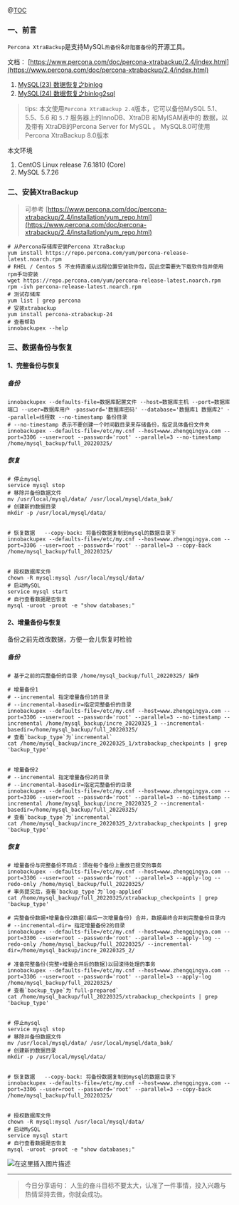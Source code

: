@[TOC](文章目录)

### 一、前言

`Percona XtraBackup`是支持MySQL`热备份`&`非阻塞备份`的开源工具。

文档： [https://www.percona.com/doc/percona-xtrabackup/2.4/index.html](https://www.percona.com/doc/percona-xtrabackup/2.4/index.html)

1. [MySQL(23) 数据恢复之binlog](https://zhengqing.blog.csdn.net/article/details/120114506)
2. [MySQL(24) 数据恢复之binlog2sql](https://zhengqing.blog.csdn.net/article/details/120118835)

> tips: 本文使用`Percona XtraBackup 2.4`版本，它可以备份MySQL 5.1、5.5、5.6 和 `5.7` 服务器上的InnoDB、XtraDB 和MyISAM表中的 数据，以及带有 XtraDB的Percona Server for MySQL 。
> MySQL8.0可使用Percona XtraBackup 8.0版本


本文环境

1. CentOS Linux release 7.6.1810 (Core)
2. MySQL 5.7.26

### 二、安装XtraBackup

> 可参考 [https://www.percona.com/doc/percona-xtrabackup/2.4/installation/yum_repo.html](https://www.percona.com/doc/percona-xtrabackup/2.4/installation/yum_repo.html)

```shell
# 从Percona存储库安装Percona XtraBackup
yum install https://repo.percona.com/yum/percona-release-latest.noarch.rpm
# RHEL / Centos 5 不支持直接从远程位置安装软件包，因此您需要先下载软件包并使用rpm手动安装
wget https://repo.percona.com/yum/percona-release-latest.noarch.rpm
rpm -ivh percona-release-latest.noarch.rpm
# 测试存储库
yum list | grep percona
# 安装xtrabackup
yum install percona-xtrabackup-24
# 查看帮助
innobackupex --help
```

### 三、数据备份与恢复

#### 1、完整备份与恢复

##### 备份

```shell
innobackupex --defaults-file=数据库配置文件 --host=数据库主机 --port=数据库端口 --user=数据库用户 -password='数据库密码' --database='数据库1 数据库2' --parallel=线程数 --no-timestamp 备份目录
# --no-timestamp 表示不要创建一个时间戳目录来存储备份，指定具体备份文件夹
innobackupex --defaults-file=/etc/my.cnf --host=www.zhengqingya.com --port=3306 --user=root --password='root' --parallel=3 --no-timestamp /home/mysql_backup/full_20220325/
```

##### 恢复

```shell
# 停止mysql
service mysql stop
# 移除并备份数据文件
mv /usr/local/mysql/data/ /usr/local/mysql/data_bak/
# 创建新的数据目录
mkdir -p /usr/local/mysql/data/


# 恢复数据   --copy-back: 将备份数据复制到mysql的数据目录下
innobackupex --defaults-file=/etc/my.cnf --host=www.zhengqingya.com --port=3306 --user=root --password='root' --parallel=3 --copy-back /home/mysql_backup/full_20220325/


# 授权数据库文件
chown -R mysql:mysql /usr/local/mysql/data/
# 启动MySQL
service mysql start
# 自行查看数据是否恢复
mysql -uroot -proot -e "show databases;"
```

#### 2、增量备份与恢复

备份之前先改改数据，方便一会儿恢复时检验

##### 备份

```shell
# 基于之前的完整备份的目录 /home/mysql_backup/full_20220325/ 操作

# 增量备份1
# --incremental 指定增量备份1的目录
# --incremental-basedir=指定完整备份的目录
innobackupex --defaults-file=/etc/my.cnf --host=www.zhengqingya.com --port=3306 --user=root --password='root' --parallel=3 --no-timestamp --incremental /home/mysql_backup/incre_20220325_1 --incremental-basedir=/home/mysql_backup/full_20220325/
# 查看`backup_type`为`incremental`
cat /home/mysql_backup/incre_20220325_1/xtrabackup_checkpoints | grep 'backup_type'


# 增量备份2
# --incremental 指定增量备份2的目录
# --incremental-basedir=指定完整备份的目录
innobackupex --defaults-file=/etc/my.cnf --host=www.zhengqingya.com --port=3306 --user=root --password='root' --parallel=3 --no-timestamp --incremental /home/mysql_backup/incre_20220325_2 --incremental-basedir=/home/mysql_backup/full_20220325/
# 查看`backup_type`为`incremental`
cat /home/mysql_backup/incre_20220325_2/xtrabackup_checkpoints | grep 'backup_type'
```

##### 恢复

```shell
# 增量备份与完整备份不同点：须在每个备份上重放已提交的事务
innobackupex --defaults-file=/etc/my.cnf --host=www.zhengqingya.com --port=3306 --user=root --password='root' --parallel=3 --apply-log --redo-only /home/mysql_backup/full_20220325/
# 事务提交后，查看`backup_type`为`log-applied`
cat /home/mysql_backup/full_20220325/xtrabackup_checkpoints | grep 'backup_type'

# 完整备份数据+增量备份2数据(最后一次增量备份) 合并，数据最终合并到完整备份目录内
# --incremental-dir= 指定增量备份2的目录
innobackupex --defaults-file=/etc/my.cnf --host=www.zhengqingya.com --port=3306 --user=root --password='root' --parallel=3 --apply-log --redo-only /home/mysql_backup/full_20220325/ --incremental-dir=/home/mysql_backup/incre_20220325_2/

# 准备完整备份(完整+增量合并后的数据)以回滚待处理的事务
innobackupex --defaults-file=/etc/my.cnf --host=www.zhengqingya.com --port=3306 --user=root --password='root' --parallel=3 --apply-log /home/mysql_backup/full_20220325/
# 查看`backup_type`为`full-prepared`
cat /home/mysql_backup/full_20220325/xtrabackup_checkpoints | grep 'backup_type'


# 停止mysql
service mysql stop
# 移除并备份数据文件
mv /usr/local/mysql/data/ /usr/local/mysql/data_bak/
# 创建新的数据目录
mkdir -p /usr/local/mysql/data/


# 恢复数据   --copy-back: 将备份数据复制到mysql的数据目录下
innobackupex --defaults-file=/etc/my.cnf --host=www.zhengqingya.com --port=3306 --user=root --password='root' --parallel=3 --copy-back /home/mysql_backup/full_20220325/


# 授权数据库文件
chown -R mysql:mysql /usr/local/mysql/data/
# 启动MySQL
service mysql start
# 自行查看数据是否恢复
mysql -uroot -proot -e "show databases;"
```


![在这里插入图片描述](https://img-blog.csdnimg.cn/f2b473daee2e438bbc7867867ffa2949.png?x-oss-process=image/watermark,type_d3F5LXplbmhlaQ,shadow_50,text_Q1NETiBA6YOR5riF,size_19,color_FFFFFF,t_70,g_se,x_16)


--- 

> 今日分享语句：
> 人生的奋斗目标不要太大，认准了一件事情，投入兴趣与热情坚持去做，你就会成功。

